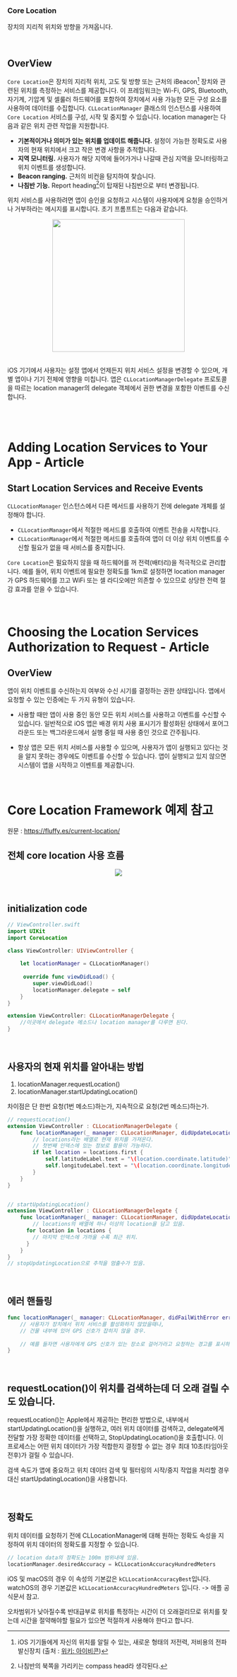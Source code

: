 ### Core Location

장치의 지리적 위치와 방향을 가져옵니다.

<br>

## OverView

```Core Location```은 장치의 지리적 위치, 고도 및 방향 또는 근처의 iBeacon[^1] 장치와 관련된 위치를 측정하는 서비스를 제공합니다.
이 프레임워크는 Wi-Fi, GPS, Bluetooth, 자기계, 기압계 및 셀룰러 하드웨어를 포함하여 장치에서 사용 가능한 모든 구성 요소를 사용하여 데이터를 수집합니다. ```CLLocationManager``` 클래스의 인스턴스를 사용하여 ```Core Location``` 서비스를 구성, 시작 및 중지할 수 있습니다. location manager는 다음과 같은 위치 관련 작업을 지원합니다.

- **기본적이거나 의미가 있는 위치를 업데이트 해줍니다.** 설정이 가능한 정확도로 사용자의 현재 위치에서 크고 작은 변경 사항을 추적합니다.
- **지역 모니터링.** 사용자가 해당 지역에 들어가거나 나갈때 관심 지역을 모니터링하고 위치 이벤트를 생성합니다.
- **Beacon ranging.** 근처의 비컨을 탐지하여 찾습니다.
- **나침반 기능.** Report heading[^2]이 탑재된 나침반으로 부터 변경됩니다.

위치 서비스를 사용하려면 앱이 승인을 요청하고 시스템이 사용자에게 요청을 승인하거나 거부하라는 메시지를 표시합니다. 초기 프롬프트는 다음과 같습니다.

<center><img width=300 src = "https://docs-assets.developer.apple.com/published/a26b435665/bd1e2eaa-ea1e-4e61-ba3a-f304e92a697a.png"></center>

<br>

iOS 기기에서 사용자는 설정 앱에서 언제든지 위치 서비스 설정을 변경할 수 있으며, 개별 앱이나 기기 전체에 영향을 미칩니다. 앱은 ```CLLocationManagerDelegate``` 프로토콜을 따르는 location manager의 delegate 객체에서 권한 변경을 포함한 이벤트를 수신합니다.

[^1]: iOS 기기들에게 자신의 위치를 알릴 수 있는, 새로운 형태의 저전력, 저비용의 전파발신장치 (출처 : [위키: 아이비콘](https://ko.wikipedia.org/wiki/%EC%95%84%EC%9D%B4%EB%B9%84%EC%BD%98))
[^2]: 나침반의 북쪽을 가리키는 compass head라 생각된다.

<br>

<br>

# Adding Location Services to Your App - Article

## Start Location Services and Receive Events

```CLLocationManager``` 인스턴스에서 다른 메서드를 사용하기 전에 delegate 개체를 설정해야 합니다.

- ```CLLocationManager```에서 적절한 메서드를 호출하여 이벤트 전송을 시작합니다.
- ```CLLocationManager```에서 적절한 메서드를 호출하여 앱이 더 이상 위치 이벤트를 수신할 필요가 없을 때 서비스를 중지합니다.

```Core Location```은 필요하지 않을 때 하드웨어를 꺼 전력(배터리)을 적극적으로 관리합니다.
예를 들어, 위치 이벤트에 필요한 정확도를 1km로 설정하면 location manager가 GPS 하드웨어를 끄고 WiFi 또는 셀 라디오에만 의존할 수 있으므로 상당한 전력 절감 효과를 얻을 수 있습니다.

<br>

# Choosing the Location Services Authorization to Request - Article

## OverView

앱이 위치 이벤트를 수신하는지 여부와 수신 시기를 결정하는 권한 상태입니다. 앱에서 요청할 수 있는 인증에는 두 가지 유형이 있습니다.

- 사용할 때만
  앱이 사용 중인 동안 모든 위치 서비스를 사용하고 이벤트를 수신할 수 있습니다. 일반적으로 iOS 앱은 배경 위치 사용 표시기가 활성화된 상태에서 포어그라운드 또는 백그라운드에서 실행 중일 때 사용 중인 것으로 간주됩니다.

- 항상
  앱은 모든 위치 서비스를 사용할 수 있으며, 사용자가 앱이 실행되고 있다는 것을 알지 못하는 경우에도 이벤트를 수신할 수 있습니다. 앱이 실행되고 있지 않으면 시스템이 앱을 시작하고 이벤트를 제공합니다.
  
<br>
  
# Core Location Framework 예제 참고
원문 : https://fluffy.es/current-location/

## 전체 core location 사용 흐름
<p align="center"><img src="https://iosimage.s3.amazonaws.com/2019/45-current-location/locationFlow.png"></p>

<br>

## initialization code
```swift
// ViewController.swift
import UIKit
import CoreLocation

class ViewController: UIViewController {
    
    let locationManager = CLLocationManager()
  
     override func viewDidLoad() {
        super.viewDidLoad()
        locationManager.delegate = self
    }
}

extension ViewController: CLLocationManagerDelegate {
    //이곳에서 delegate 메소드나 location manager를 다루면 된다.
}
```
<br>

## 사용자의 현재 위치를 알아내는 방법
1. locationManager.requestLocation() 
2. locationManager.startUpdatingLocation()

차이점은 단 한번 요청(1번 메소드)하는가, 지속적으로 요청(2번 메소드)하는가.

```swift
// requestLocation()
extension ViewController : CLLocationManagerDelegate {
    func locationManager(_ manager: CLLocationManager, didUpdateLocations locations: [CLLocation]) {
        // locations라는 배열로 현재 위치를 가져온다.
        // 첫번째 인덱스에 있는 정보로 활용이 가능하다.
        if let location = locations.first {
            self.latitudeLabel.text = "\(location.coordinate.latitude)"
            self.longitudeLabel.text = "\(location.coordinate.longitude)"
        }
    }
}


// startUpdatingLocation()
extension ViewController : CLLocationManagerDelegate {
    func locationManager(_ manager: CLLocationManager, didUpdateLocations locations: [CLLocation]) {
        // locations의 배열에 하나 이상의 location을 담고 있음.
      for location in locations {
        // 마지막 인덱스에 가까울 수록 최근 위치.
      }
    }
}
// stopUpdatingLocation으로 추적을 멈출수가 있음.
```
<br>

## 에러 핸들링
```swift
func locationManager(_ manager: CLLocationManager, didFailWithError error: Error) {
    // 사용자가 장치에서 위치 서비스를 활성화하지 않았을때나,
    // 건물 내부에 있어 GPS 신호가 잡히지 않을 경우.
  
    // 예를 들자면 사용자에게 GPS 신호가 있는 장소로 걸어가라고 요청하는 경고를 표시하는 것이 좋습니다.
}
```

<br>

## requestLocation()이 위치를 검색하는데 더 오래 걸릴 수도 있습니다.
requestLocation()는 Apple에서 제공하는 편리한 방법으로, 내부에서 startUpdatingLocation()을 실행하고, 여러 위치 데이터를 검색하고, delegate에게 전달할 가장 정확한 데이터를 선택하고, StopUpdatingLocation()을 호출합니다. 이 프로세스는 어떤 위치 데이터가 가장 적합한지 결정할 수 없는 경우 최대 10초(타임아웃 전후)가 걸릴 수 있습니다.

검색 속도가 앱에 중요하고 위치 데이터 검색 및 필터링의 시작/중지 작업을 처리할 경우 대신 startUpdatingLocation()을 사용합니다.

<br>

## 정확도
위치 데이터를 요청하기 전에 CLLocationManager에 대해 원하는 정확도 속성을 지정하여 위치 데이터의 정확도를 지정할 수 있습니다.

```swift
// location data의 정확도는 100m 범위내에 있음.
locationManager.desiredAccuracy = kCLLocationAccuracyHundredMeters
```

iOS 및 macOS의 경우 이 속성의 기본값은 ```kCLLocationAccuracyBest```입니다. watchOS의 경우 기본값은 ```kCLLocationAccuracyHundredMeters``` 입니다.
-> 애플 공식문서 참고.

오차범위가 낮아질수록 반대급부로 위치를 특정하는 시간이 더 오래걸리므로 위치를 찾는데 시간을 절약해야할 필요가 있으면 적절하게 사용해야 한다고 합니다.

